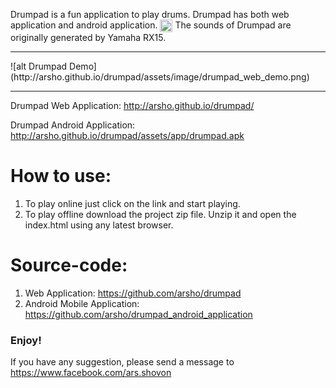 <p>
Drumpad is a fun application to play drums. 
Drumpad has both web application and android application. 
<img class="emoji" title=":smiley:" alt=":smiley:" src="https://assets-cdn.github.com/images/icons/emoji/unicode/1f603.png" height="20" width="20" align="absmiddle">
The sounds of Drumpad are originally generated by Yamaha RX15. 
</p>

<hr>
![alt Drumpad Demo](http://arsho.github.io/drumpad/assets/image/drumpad_web_demo.png)
<hr>
<p>
Drumpad Web Application: <a href="http://arsho.github.io/drumpad/">http://arsho.github.io/drumpad/</a>
<br/>

Drumpad Android Application: <a href="http://arsho.github.io/drumpad/assets/app/drumpad.apk">http://arsho.github.io/drumpad/assets/app/drumpad.apk</a>
</p>


<h1>
<a id="how-to-use" class="anchor" href="#how-to-use" aria-hidden="true"><span class="octicon octicon-link"></span></a>How to use:</h1>

<ol>
<li>To play online just click on the link and start playing. </li>
<li>To play offline download the project zip file. Unzip it and open the index.html using any latest browser.</li>
</ol>

<h1>
<a id="source-code" class="anchor" href="#source-code" aria-hidden="true"><span class="octicon octicon-link"></span></a>Source-code:
</h1>
<ol>
<li>Web Application: <a href="https://github.com/arsho/drumpad">https://github.com/arsho/drumpad</a></li>
<li>Android Mobile Application: <a href="https://github.com/arsho/drumpad_android_application">https://github.com/arsho/drumpad_android_application</a></li>
</ol>
<h3>Enjoy!</h3>
<p>If you have any suggestion, please send a message to <a href="https://www.facebook.com/ars.shovon">https://www.facebook.com/ars.shovon</a></p>